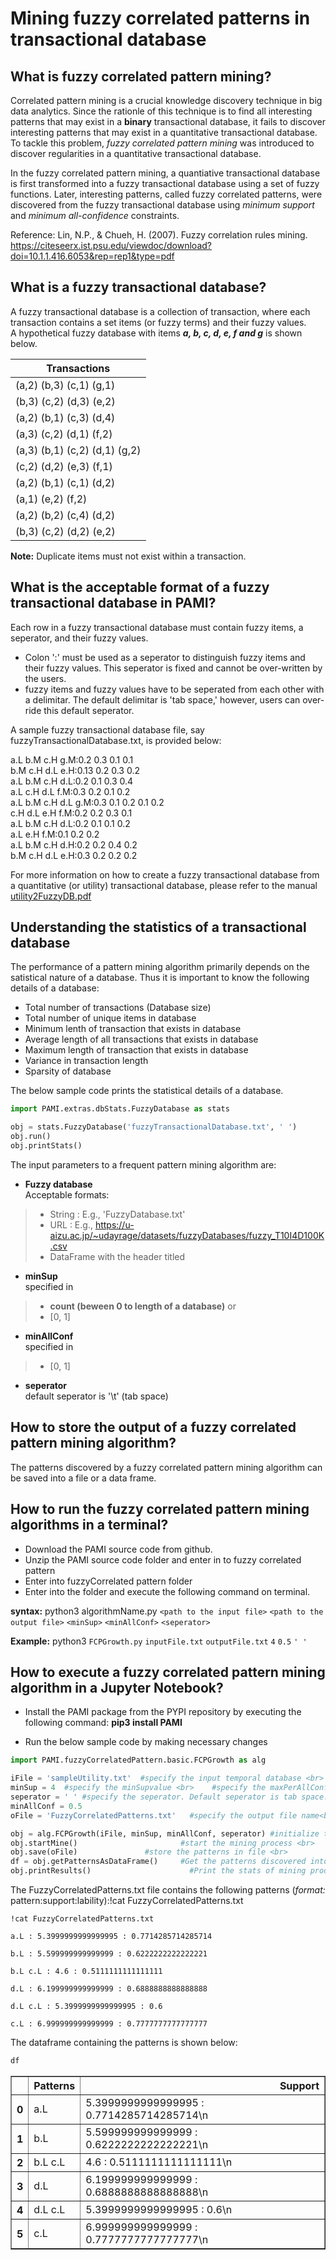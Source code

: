 # Mining fuzzy correlated patterns in transactional database

## What is fuzzy correlated pattern mining?

Correlated pattern mining is a crucial knowledge discovery technique in big data analytics. Since the rationle of this technique is to find all interesting patterns that may exist in a **binary** transactional database, it fails to discover interesting patterns that may exist in a quantitative transactional database. To tackle this problem, *fuzzy correlated pattern mining* was introduced to discover regularities in a quantitative transactional database.

In the fuzzy correlated pattern mining, a quantiative transactional database is first transformed into a fuzzy transactional database using a set of fuzzy functions. Later, interesting patterns, called fuzzy correlated patterns, were discovered from the fuzzy transactional database using *minimum support* and *minimum all-confidence* constraints.

Reference: Lin, N.P., & Chueh, H. (2007). Fuzzy correlation rules mining. https://citeseerx.ist.psu.edu/viewdoc/download?doi=10.1.1.416.6053&rep=rep1&type=pdf

## What is a fuzzy transactional database?

A fuzzy transactional database is a collection of transaction, where each transaction contains a set items  (or fuzzy terms) and their fuzzy values.  <br >
A hypothetical fuzzy database with items **_a, b, c, d, e, f and g_** is shown below.

| Transactions|                                     
| --- |                                              
| (a,2) (b,3) (c,1) (g,1) |                          
| (b,3) (c,2) (d,3) (e,2) |                          
| (a,2) (b,1) (c,3) (d,4) |                          
| (a,3) (c,2) (d,1) (f,2) |                          
| (a,3) (b,1) (c,2) (d,1) (g,2) |                    
| (c,2) (d,2) (e,3) (f,1) |                          
| (a,2) (b,1) (c,1) (d,2) |                          
| (a,1) (e,2) (f,2) |
| (a,2) (b,2) (c,4) (d,2) |
| (b,3) (c,2) (d,2) (e,2) |

__Note:__  Duplicate items must not exist within a transaction.

## What is the acceptable format of a fuzzy transactional database in PAMI?

Each row in a fuzzy transactional database must contain fuzzy items, a seperator, and their fuzzy values. <br>
- Colon ':' must be used as a seperator to distinguish fuzzy items and their fuzzy values. This seperator is fixed and cannot be over-written by the users.
- fuzzy items and fuzzy values have to be seperated from each other with a delimitar. The default delimitar is 'tab space,' however, users can over-ride this default seperator.

A sample fuzzy transactional database file, say fuzzyTransactionalDatabase.txt, is provided below:

a.L b.M c.H g.M:0.2 0.3 0.1 0.1 <br>
b.M c.H d.L e.H:0.13 0.2 0.3 0.2 <br>
a.L b.M c.H d.L:0.2 0.1 0.3 0.4 <br>
a.L c.H d.L f.M:0.3 0.2 0.1 0.2 <br>
a.L b.M c.H d.L g.M:0.3 0.1 0.2 0.1 0.2 <br>
c.H d.L e.H f.M:0.2 0.2 0.3 0.1 <br>
a.L b.M c.H d.L:0.2 0.1 0.1 0.2 <br>
a.L e.H f.M:0.1 0.2 0.2 <br>
a.L b.M c.H d.H:0.2 0.2 0.4 0.2 <br>
b.M c.H d.L e.H:0.3 0.2 0.2 0.2 <br>


For more information on how to create a fuzzy transactional database from a quantitative (or utility) transactional database, please refer to the manual [utility2FuzzyDB.pdf](utility2FuzzyDB.pdf)

## Understanding the statistics of a transactional database

The performance of a pattern mining algorithm primarily depends on the satistical nature of a database. Thus it is important to know the following details of a database: 
* Total number of transactions (Database size)
* Total number of unique items in database
* Minimum lenth of transaction that exists in database
* Average length of all transactions that exists in database
* Maximum length of transaction that exists in database 
* Variance in transaction length
* Sparsity of database

The below sample code prints the statistical details of a database.

```python
import PAMI.extras.dbStats.FuzzyDatabase as stats

obj = stats.FuzzyDatabase('fuzzyTransactionalDatabase.txt', ' ')
obj.run()
obj.printStats() 
```

The input parameters to a frequent pattern mining algorithm are: 
* __Fuzzy database__  <br> Acceptable formats:
> * String : E.g., 'FuzzyDatabase.txt'
> * URL  : E.g., https://u-aizu.ac.jp/~udayrage/datasets/fuzzyDatabases/fuzzy_T10I4D100K.csv
> * DataFrame with the header titled 

* __minSup__  <br> specified in 
> * __count (beween 0 to length of a database)__ or 
> * [0, 1]

* __minAllConf__  <br> specified in 
> * [0, 1]

* __seperator__ <br> default seperator is '\t' (tab space)

## How to store the output of a fuzzy correlated pattern mining algorithm?
The patterns discovered by a fuzzy correlated pattern mining algorithm can be saved into a file or a data frame.

## How to run the fuzzy correlated pattern mining algorithms in a terminal?

* Download the PAMI source code from github.
* Unzip the PAMI source code folder and enter in to fuzzy correlated pattern
* Enter into fuzzyCorrelated pattern  folder
* Enter into the folder and execute the  following command on terminal.

__syntax:__ python3 algorithmName.py `<path to the input file>` `<path to the output file>` `<minSup>`  `<minAllConf>`  `<seperator>`

__Example:__ python3 `FCPGrowth.py` `inputFile.txt` `outputFile.txt` `4`  `0.5`  `' '`

## How to execute a fuzzy correlated pattern mining algorithm in a Jupyter Notebook?

- Install the PAMI package from the PYPI repository by executing the following command:   **pip3 install PAMI**
* Run the below sample code by making necessary changes


```python
import PAMI.fuzzyCorrelatedPattern.basic.FCPGrowth as alg 

iFile = 'sampleUtility.txt'  #specify the input temporal database <br>
minSup = 4  #specify the minSupvalue <br>    #specify the maxPerAllConfValue <br>
seperator = ' ' #specify the seperator. Default seperator is tab space. <br>
minAllConf = 0.5
oFile = 'FuzzyCorrelatedPatterns.txt'   #specify the output file name<br>

obj = alg.FCPGrowth(iFile, minSup, minAllConf, seperator) #initialize the algorithm <br>
obj.startMine()                       #start the mining process <br>
obj.save(oFile)               #store the patterns in file <br>
df = obj.getPatternsAsDataFrame()     #Get the patterns discovered into a dataframe <br>
obj.printResults()                      #Print the stats of mining process
```

The FuzzyCorrelatedPatterns.txt file contains the following patterns (*format:* pattern:support:lability):!cat FuzzyCorrelatedPatterns.txt


```terminal
!cat FuzzyCorrelatedPatterns.txt
```

    a.L : 5.3999999999999995 : 0.7714285714285714
     
    b.L : 5.599999999999999 : 0.6222222222222221
     
    b.L c.L : 4.6 : 0.5111111111111111
     
    d.L : 6.199999999999999 : 0.6888888888888888
     
    d.L c.L : 5.3999999999999995 : 0.6
     
    c.L : 6.999999999999999 : 0.7777777777777777
     


The dataframe containing the patterns is shown below:


```python
df
```




<div>
<style scoped>
    .dataframe tbody tr th:only-of-type {
        vertical-align: middle;
    }

    .dataframe tbody tr th {
        vertical-align: top;
    }

    .dataframe thead th {
        text-align: right;
    }
</style>
<table border="1" class="dataframe">
  <thead>
    <tr style="text-align: right;">
      <th></th>
      <th>Patterns</th>
      <th>Support</th>
    </tr>
  </thead>
  <tbody>
    <tr>
      <th>0</th>
      <td>a.L</td>
      <td>5.3999999999999995 : 0.7714285714285714\n</td>
    </tr>
    <tr>
      <th>1</th>
      <td>b.L</td>
      <td>5.599999999999999 : 0.6222222222222221\n</td>
    </tr>
    <tr>
      <th>2</th>
      <td>b.L c.L</td>
      <td>4.6 : 0.5111111111111111\n</td>
    </tr>
    <tr>
      <th>3</th>
      <td>d.L</td>
      <td>6.199999999999999 : 0.6888888888888888\n</td>
    </tr>
    <tr>
      <th>4</th>
      <td>d.L c.L</td>
      <td>5.3999999999999995 : 0.6\n</td>
    </tr>
    <tr>
      <th>5</th>
      <td>c.L</td>
      <td>6.999999999999999 : 0.7777777777777777\n</td>
    </tr>
  </tbody>
</table>
</div>


